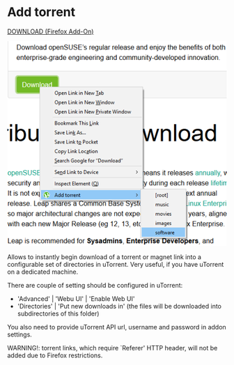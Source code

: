 # Add torrent

[DOWNLOAD (Firefox Add-On)](https://github.com/GChristensen/torrent-add/releases/download/v0.1.0.4/add_torrent.xpi)

![screen](screen.png?raw=true)

Allows to instantly begin download of a torrent or magnet link into a configurable set of
directories in uTorrent. Very useful, if you have uTorrent on a dedicated machine.


There are couple of setting should be configured in uTorrent:
* 'Advanced' | 'Webu UI' | 'Enable Web UI'
* 'Directories' | 'Put new downloads in' (the files will be downloaded into subdirectories of this folder)

You also need to provide uTorrent API url, username and password in addon settings.

WARNING!: torrent links, which require `Referer' HTTP header, will not be added due
to Firefox restrictions. 